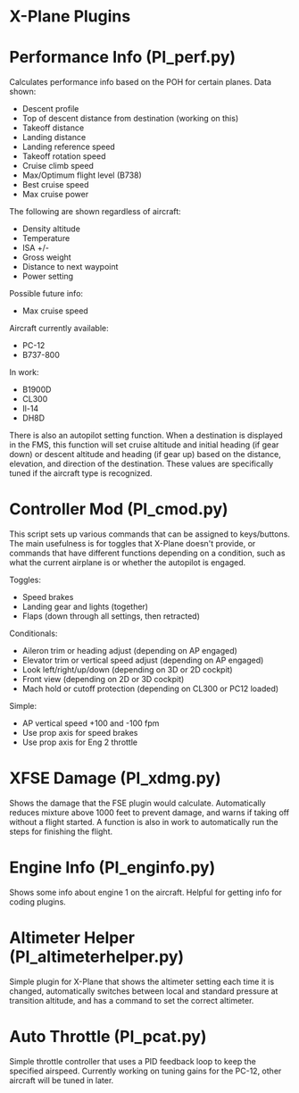 X-Plane Plugins
======

Performance Info (PI_perf.py)
======
Calculates performance info based on the POH for certain planes. Data shown:

<ul><li>Descent profile</li>
<li>Top of descent distance from destination (working on this)</li>
<li>Takeoff distance</li>
<li>Landing distance</li>
<li>Landing reference speed</li>
<li>Takeoff rotation speed</li>
<li>Cruise climb speed</li>
<li>Max/Optimum flight level (B738)</li>
<li>Best cruise speed</li>
<li>Max cruise power</li></ul>

The following are shown regardless of aircraft:

<ul><li>Density altitude</li>
<li>Temperature</li>
<li>ISA +/-</li>
<li>Gross weight</li>
<li>Distance to next waypoint</li>
<li>Power setting</li></ul>

Possible future info:

<ul><li>Max cruise speed</li></ul>

Aircraft currently available:

<ul><li>PC-12</li>
<li>B737-800</li></ul>

In work:

<ul><li>B1900D</li>
<li>CL300</li>
<li>Il-14</li>
<li>DH8D</li></ul>

There is also an autopilot setting function. When a destination is displayed in the FMS, this function will set cruise altitude and initial heading (if gear down) or descent altitude and heading (if gear up) based on the distance, elevation, and direction of the destination. These values are specifically tuned if the aircraft type is recognized.

Controller Mod (PI_cmod.py)
======
This script sets up various commands that can be assigned to keys/buttons. The main usefulness is for toggles that X-Plane doesn't provide, or commands that have different functions depending on a condition, such as what the current airplane is or whether the autopilot is engaged.

Toggles:

<ul><li>Speed brakes</li>
<li>Landing gear and lights (together)</li>
<li>Flaps (down through all settings, then retracted)</li></ul>

Conditionals:

<ul><li>Aileron trim or heading adjust (depending on AP engaged)</li>
<li>Elevator trim or vertical speed adjust (depending on AP engaged)</li>
<li>Look left/right/up/down (depending on 3D or 2D cockpit)</li>
<li>Front view (depending on 2D or 3D cockpit)</li>
<li>Mach hold or cutoff protection (depending on CL300 or PC12 loaded)</ul>

Simple:

<ul><li>AP vertical speed +100 and -100 fpm</li>
<li>Use prop axis for speed brakes</li>
<li>Use prop axis for Eng 2 throttle</li></ul>

XFSE Damage (PI_xdmg.py)
======
Shows the damage that the FSE plugin would calculate. Automatically reduces mixture above 1000 feet to prevent damage, and warns if taking off without a flight started. A function is also in work to automatically run the steps for finishing the flight.

Engine Info (PI_enginfo.py)
======
Shows some info about engine 1 on the aircraft. Helpful for getting info for coding plugins.

Altimeter Helper (PI_altimeterhelper.py)
======
Simple plugin for X-Plane that shows the altimeter setting each time it is changed, automatically switches between local and standard pressure at transition altitude, and has a command to set the correct altimeter.

Auto Throttle (PI_pcat.py)
======
Simple throttle controller that uses a PID feedback loop to keep the specified airspeed. Currently working on tuning gains for the PC-12, other aircraft will be tuned in later.
